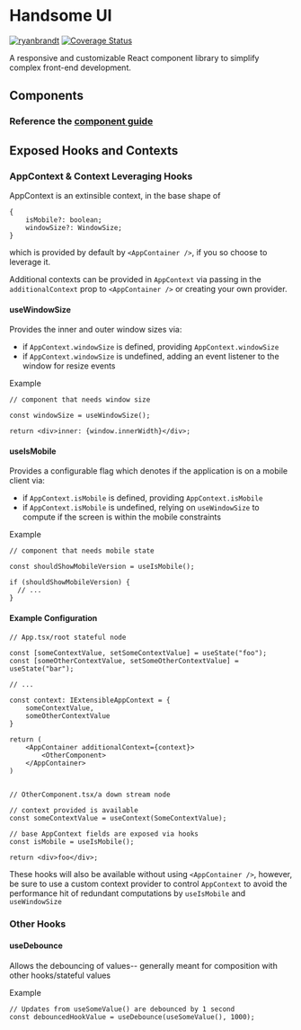# Handsome UI

[![ryanbrandt](https://circleci.com/gh/ryanbrandt/handsome-ui.svg?style=svg)](https://app.circleci.com/pipelines/github/ryanbrandt/handsome-ui)
[![Coverage Status](https://coveralls.io/repos/github/ryanbrandt/handsome-ui/badge.svg?branch=master)](https://coveralls.io/repos/github/ryanbrandt/handsome-ui/badge.svg?branch=master)

A responsive and customizable React component library to simplify complex front-end development.

## Components

### Reference the [component guide](http://handsomeui-documentation.s3-website-us-east-1.amazonaws.com/)

## Exposed Hooks and Contexts

### AppContext & Context Leveraging Hooks

AppContext is an extinsible context, in the base shape of

```tsx
{
    isMobile?: boolean;
    windowSize?: WindowSize;
}
```

which is provided by default by `<AppContainer />`, if you so choose to leverage it.

Additional contexts can be provided in `AppContext` via passing in the `additionalContext` prop to `<AppContainer />` or creating your own provider.

#### useWindowSize

Provides the inner and outer window sizes via:

- if `AppContext.windowSize` is defined, providing `AppContext.windowSize`
- if `AppContext.windowSize` is undefined, adding an event listener to the window for resize events

Example

```tsx
// component that needs window size

const windowSize = useWindowSize();

return <div>inner: {window.innerWidth}</div>;
```

#### useIsMobile

Provides a configurable flag which denotes if the application is on a mobile client via:

- if `AppContext.isMobile` is defined, providing `AppContext.isMobile`
- if `AppContext.isMobile` is undefined, relying on `useWindowSize` to compute if the screen is within the mobile constraints

Example

```tsx
// component that needs mobile state

const shouldShowMobileVersion = useIsMobile();

if (shouldShowMobileVersion) {
  // ...
}
```

#### Example Configuration

```tsx
// App.tsx/root stateful node

const [someContextValue, setSomeContextValue] = useState("foo");
const [someOtherContextValue, setSomeOtherContextValue] = useState("bar");

// ...

const context: IExtensibleAppContext = {
    someContextValue,
    someOtherContextValue
}

return (
    <AppContainer additionalContext={context}>
        <OtherComponent>
    </AppContainer>
)


```

```tsx
// OtherComponent.tsx/a down stream node

// context provided is available
const someContextValue = useContext(SomeContextValue);

// base AppContext fields are exposed via hooks
const isMobile = useIsMobile();

return <div>foo</div>;
```

These hooks will also be available without using `<AppContainer />`, however, be sure to use a custom context provider to control `AppContext` to avoid the performance hit of redundant computations by `useIsMobile` and `useWindowSize`

### Other Hooks

#### useDebounce

Allows the debouncing of values-- generally meant for composition with other hooks/stateful values

Example

```tsx
// Updates from useSomeValue() are debounced by 1 second
const debouncedHookValue = useDebounce(useSomeValue(), 1000);
```

